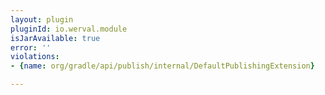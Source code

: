 ```yaml
---
layout: plugin
pluginId: io.werval.module
isJarAvailable: true
error: ''
violations:
- {name: org/gradle/api/publish/internal/DefaultPublishingExtension}

---
```

